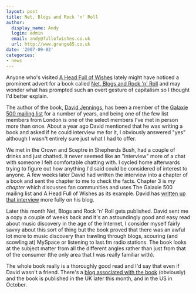 ```yaml
---
layout: post
title: Net, Blogs and Rock 'n' Roll
author:
  display_name: Andy
  login: admin
  email: andy@fullofwishes.co.uk
  url: http://www.grange85.co.uk
date: '2007-09-02'
categories:
- news
---
```


Anyone who's visited [A Head Full of Wishes](http://www.grange85.co.uk/galaxie/) lately might have noticed a prominent advert for a book called [Net, Blogs and Rock 'n' Roll](http://www.netblogsrocknroll.com/) and may wonder what has prompted such an overt gesture of capitalism so I thought I'd better explain.

The author of the book, [David Jennings](http://alchemi.co.uk/), has been a member of the [Galaxie 500 mailing list](http://www.grange85.co.uk/galaxie/index.php?article_id=125) for a number of years, and being one of the few list members from London is one of the select members I've met in person more than once. About a year ago David mentioned that he was writing a book and asked if he could interview me for it, I obviously answered "yes" although I wasn't entirely sure just what I had to offer.

We met in the Crown and Sceptre in Shepherds Bush, had a couple of drinks and just chatted. It never seemed like an "interview" more of a chat with someone I felt comfortable chatting with. I cycled home afterwards trying to figure out how anything I'd said could be considered of interest to anyone. A few weeks later David had written the interview into a chapter of a book and sent the chapter to me to check the facts. Chapter 3 is _my chapter_ which discusses fan communities and uses The Galaxie 500 mailing list and A Head Full of Wishes as its example. David has [written up that interview](http://www.netblogsrocknroll.com/2007/08/fan-communities.html) more fully on his blog. 

Later this month Net, Blogs and Rock 'n' Roll gets published. David sent me a copy a couple of weeks back and it's an astoundingly good and easy read about music discovery in the age of the Internet, I consider myself fairly savvy about this sort of thing but the book proved that there was an awful lot more to music discovery than trawling through blogs, scouring (and scowling at) MySpace or listening to last.fm radio stations. The book looks at the subject matter from all the different angles rather than just from that of the consumer (the only area that I was really familiar with).

The whole book really is a thoroughly good read and I'd say that even if David wasn't a friend. There's a [blog associated with the book](http://www.netblogsrocknroll.com/) (obviously) and the book is published in the UK later this month, and in the US in October.
